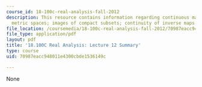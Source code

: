 ```yaml
---
course_id: 18-100c-real-analysis-fall-2012
description: This resource contains information regarding continuous maps between
  metric spaces; images of compact subsets; continuity of inverse maps.
file_location: /coursemedia/18-100c-real-analysis-fall-2012/70987eacc948011e4300cbde1536149c_MIT18_100CF12_l12sum.pdf
file_type: application/pdf
layout: pdf
title: '18.100C Real Analysis: Lecture 12 Summary'
type: course
uid: 70987eacc948011e4300cbde1536149c

---
```

None